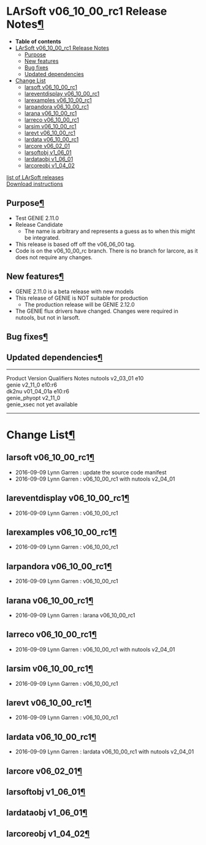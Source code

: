 LArSoft v06\_10\_00\_rc1 Release Notes[¶](#LArSoft-v06_10_00_rc1-Release-Notes)
===============================================================================

-   **Table of contents**
-   [LArSoft v06\_10\_00\_rc1 Release Notes](#LArSoft-v06_10_00_rc1-Release-Notes)
    -   [Purpose](#Purpose)
    -   [New features](#New-features)
    -   [Bug fixes](#Bug-fixes)
    -   [Updated dependencies](#Updated-dependencies)
-   [Change List](#Change-List)
    -   [larsoft v06\_10\_00\_rc1](#larsoft-v06_10_00_rc1)
    -   [lareventdisplay v06\_10\_00\_rc1](#lareventdisplay-v06_10_00_rc1)
    -   [larexamples v06\_10\_00\_rc1](#larexamples-v06_10_00_rc1)
    -   [larpandora v06\_10\_00\_rc1](#larpandora-v06_10_00_rc1)
    -   [larana v06\_10\_00\_rc1](#larana-v06_10_00_rc1)
    -   [larreco v06\_10\_00\_rc1](#larreco-v06_10_00_rc1)
    -   [larsim v06\_10\_00\_rc1](#larsim-v06_10_00_rc1)
    -   [larevt v06\_10\_00\_rc1](#larevt-v06_10_00_rc1)
    -   [lardata v06\_10\_00\_rc1](#lardata-v06_10_00_rc1)
    -   [larcore v06\_02\_01](#larcore-v06_02_01)
    -   [larsoftobj v1\_06\_01](#larsoftobj-v1_06_01)
    -   [lardataobj v1\_06\_01](#lardataobj-v1_06_01)
    -   [larcoreobj v1\_04\_02](#larcoreobj-v1_04_02)

[list of LArSoft releases](LArSoft_release_list)\
[Download instructions](http://scisoft.fnal.gov/scisoft/bundles/larsoft/v06_10_00_rc1/larsoft-v06_10_00_rc1.html)


Purpose[¶](#Purpose)
--------------------

-   Test GENIE 2.11.0
-   Release Candidate
    -   The name is arbitrary and represents a guess as to when this might be integrated.
-   This release is based off off the v06\_06\_00 tag.
-   Code is on the v06\_10\_00\_rc branch. There is no branch for larcore, as it does not require any changes.


New features[¶](#New-features)
------------------------------

-   GENIE 2.11.0 is a beta release with new models
-   This release of GENIE is NOT suitable for production
    -   The production release will be GENIE 2.12.0
-   The GENIE flux drivers have changed. Changes were required in nutools, but not in larsoft.


Bug fixes[¶](#Bug-fixes)
------------------------


Updated dependencies[¶](#Updated-dependencies)
----------------------------------------------

  --------------- -------------- ------------ -------------------
  Product         Version        Qualifiers   Notes
  nutools         v2\_03\_01     e10          
  genie           v2\_11\_0      e10:r6       
  dk2nu           v01\_04\_01a   e10:r6       
  genie\_phyopt   v2\_11\_0                   
  genie\_xsec                                 not yet available
  --------------- -------------- ------------ -------------------


Change List[¶](#Change-List)
============================


larsoft v06\_10\_00\_rc1[¶](#larsoft-v06_10_00_rc1)
---------------------------------------------------

-   2016-09-09 Lynn Garren : update the source code manifest
-   2016-09-09 Lynn Garren : v06\_10\_00\_rc1 with nutools v2\_04\_01


lareventdisplay v06\_10\_00\_rc1[¶](#lareventdisplay-v06_10_00_rc1)
-------------------------------------------------------------------

-   2016-09-09 Lynn Garren : v06\_10\_00\_rc1


larexamples v06\_10\_00\_rc1[¶](#larexamples-v06_10_00_rc1)
-----------------------------------------------------------

-   2016-09-09 Lynn Garren : v06\_10\_00\_rc1


larpandora v06\_10\_00\_rc1[¶](#larpandora-v06_10_00_rc1)
---------------------------------------------------------

-   2016-09-09 Lynn Garren : v06\_10\_00\_rc1


larana v06\_10\_00\_rc1[¶](#larana-v06_10_00_rc1)
-------------------------------------------------

-   2016-09-09 Lynn Garren : larana v06\_10\_00\_rc1


larreco v06\_10\_00\_rc1[¶](#larreco-v06_10_00_rc1)
---------------------------------------------------

-   2016-09-09 Lynn Garren : v06\_10\_00\_rc1 with nutools v2\_04\_01


larsim v06\_10\_00\_rc1[¶](#larsim-v06_10_00_rc1)
-------------------------------------------------

-   2016-09-09 Lynn Garren : v06\_10\_00\_rc1


larevt v06\_10\_00\_rc1[¶](#larevt-v06_10_00_rc1)
-------------------------------------------------

-   2016-09-09 Lynn Garren : v06\_10\_00\_rc1


lardata v06\_10\_00\_rc1[¶](#lardata-v06_10_00_rc1)
---------------------------------------------------

-   2016-09-09 Lynn Garren : lardata v06\_10\_00\_rc1 with nutools v2\_04\_01


larcore v06\_02\_01[¶](#larcore-v06_02_01)
------------------------------------------


larsoftobj v1\_06\_01[¶](#larsoftobj-v1_06_01)
----------------------------------------------


lardataobj v1\_06\_01[¶](#lardataobj-v1_06_01)
----------------------------------------------


larcoreobj v1\_04\_02[¶](#larcoreobj-v1_04_02)
----------------------------------------------
